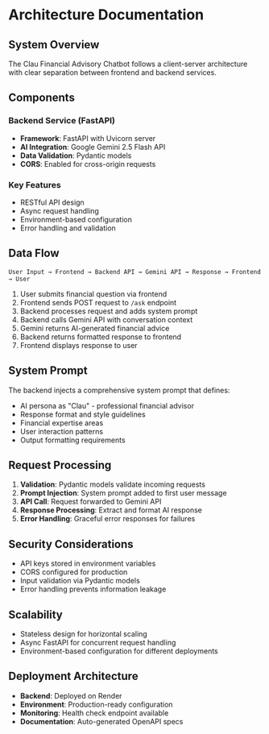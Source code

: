# Architecture Documentation

## System Overview
The Clau Financial Advisory Chatbot follows a client-server architecture with clear separation between frontend and backend services.

## Components

### Backend Service (FastAPI)
- **Framework**: FastAPI with Uvicorn server
- **AI Integration**: Google Gemini 2.5 Flash API
- **Data Validation**: Pydantic models
- **CORS**: Enabled for cross-origin requests

### Key Features
- RESTful API design
- Async request handling
- Environment-based configuration
- Error handling and validation

## Data Flow

```
User Input → Frontend → Backend API → Gemini API → Response → Frontend → User
```

1. User submits financial question via frontend
2. Frontend sends POST request to `/ask` endpoint
3. Backend processes request and adds system prompt
4. Backend calls Gemini API with conversation context
5. Gemini returns AI-generated financial advice
6. Backend returns formatted response to frontend
7. Frontend displays response to user

## System Prompt
The backend injects a comprehensive system prompt that defines:
- AI persona as "Clau" - professional financial advisor
- Response format and style guidelines
- Financial expertise areas
- User interaction patterns
- Output formatting requirements

## Request Processing
1. **Validation**: Pydantic models validate incoming requests
2. **Prompt Injection**: System prompt added to first user message
3. **API Call**: Request forwarded to Gemini API
4. **Response Processing**: Extract and format AI response
5. **Error Handling**: Graceful error responses for failures

## Security Considerations
- API keys stored in environment variables
- CORS configured for production
- Input validation via Pydantic models
- Error handling prevents information leakage

## Scalability
- Stateless design for horizontal scaling
- Async FastAPI for concurrent request handling
- Environment-based configuration for different deployments

## Deployment Architecture
- **Backend**: Deployed on Render
- **Environment**: Production-ready configuration
- **Monitoring**: Health check endpoint available
- **Documentation**: Auto-generated OpenAPI specs